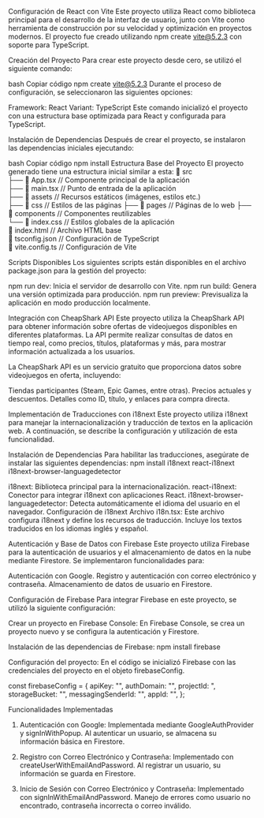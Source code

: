 Configuración de React con Vite
Este proyecto utiliza React como biblioteca principal para el desarrollo de la interfaz de usuario, junto con Vite como herramienta de construcción por su velocidad y optimización en proyectos modernos. El proyecto fue creado utilizando npm create vite@5.2.3 con soporte para TypeScript.

Creación del Proyecto
Para crear este proyecto desde cero, se utilizó el siguiente comando:

bash
Copiar código
npm create vite@5.2.3
Durante el proceso de configuración, se seleccionaron las siguientes opciones:

Framework: React
Variant: TypeScript
Este comando inicializó el proyecto con una estructura base optimizada para React y configurada para TypeScript.

Instalación de Dependencias
Después de crear el proyecto, se instalaron las dependencias iniciales ejecutando:

bash
Copiar código
npm install
Estructura Base del Proyecto
El proyecto generado tiene una estructura inicial similar a esta:
📂 src  
 ├── 📄 App.tsx // Componente principal de la aplicación  
 ├── 📄 main.tsx // Punto de entrada de la aplicación  
 ├── 📂 assets // Recursos estáticos (imágenes, estilos etc.)  
 ├── 📂 css // Estilos de las páginas
├── 📂 pages // Páginas de lo web
├── 📂 components // Componentes reutilizables  
 └── 📄 index.css // Estilos globales de la aplicación  
📄 index.html // Archivo HTML base  
📄 tsconfig.json // Configuración de TypeScript  
📄 vite.config.ts // Configuración de Vite

Scripts Disponibles
Los siguientes scripts están disponibles en el archivo package.json para la gestión del proyecto:

npm run dev: Inicia el servidor de desarrollo con Vite.
npm run build: Genera una versión optimizada para producción.
npm run preview: Previsualiza la aplicación en modo producción localmente.

Integración con CheapShark API
Este proyecto utiliza la CheapShark API para obtener información sobre ofertas de videojuegos disponibles en diferentes plataformas. La API permite realizar consultas de datos en tiempo real, como precios, títulos, plataformas y más, para mostrar información actualizada a los usuarios.

La CheapShark API es un servicio gratuito que proporciona datos sobre videojuegos en oferta, incluyendo:

Tiendas participantes (Steam, Epic Games, entre otras).
Precios actuales y descuentos.
Detalles como ID, título, y enlaces para compra directa.

Implementación de Traducciones con i18next
Este proyecto utiliza i18next para manejar la internacionalización y traducción de textos en la aplicación web. A continuación, se describe la configuración y utilización de esta funcionalidad.

Instalación de Dependencias
Para habilitar las traducciones, asegúrate de instalar las siguientes dependencias:
npm install i18next react-i18next i18next-browser-languagedetector

i18next: Biblioteca principal para la internacionalización.
react-i18next: Conector para integrar i18next con aplicaciones React.
i18next-browser-languagedetector: Detecta automáticamente el idioma del usuario en el navegador.
Configuración de i18next
Archivo i18n.tsx: Este archivo configura i18next y define los recursos de traducción.
Incluye los textos traducidos en los idiomas inglés y español.

Autenticación y Base de Datos con Firebase
Este proyecto utiliza Firebase para la autenticación de usuarios y el almacenamiento de datos en la nube mediante Firestore. Se implementaron funcionalidades para:

Autenticación con Google.
Registro y autenticación con correo electrónico y contraseña.
Almacenamiento de datos de usuario en Firestore.

Configuración de Firebase
Para integrar Firebase en este proyecto, se utilizó la siguiente configuración:

Crear un proyecto en Firebase Console:
En Firebase Console, se crea un proyecto nuevo y se configura la autenticación y Firestore.

Instalación de las dependencias de Firebase:
npm install firebase

Configuración del proyecto:
En el código se inicializó Firebase con las credenciales del proyecto en el objeto firebaseConfig.

const firebaseConfig = {
apiKey: "",
authDomain: "",
projectId: ",
storageBucket: "",
messagingSenderId: "",
appId: "",
};

Funcionalidades Implementadas

1. Autenticación con Google:
   Implementada mediante GoogleAuthProvider y signInWithPopup.
   Al autenticar un usuario, se almacena su información básica en Firestore.

2. Registro con Correo Electrónico y Contraseña:
   Implementado con createUserWithEmailAndPassword.
   Al registrar un usuario, su información se guarda en Firestore.

3. Inicio de Sesión con Correo Electrónico y Contraseña:
   Implementado con signInWithEmailAndPassword.
   Manejo de errores como usuario no encontrado, contraseña incorrecta o correo inválido.
